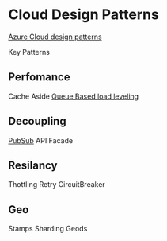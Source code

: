 # Cloud Design Patterns
[Azure Cloud design patterns](https://docs.microsoft.com/en-us/azure/architecture/patterns/)

Key Patterns
## Perfomance
Cache Aside
[Queue Based load leveling](https://docs.microsoft.com/en-us/azure/architecture/patterns/queue-based-load-leveling)

## Decoupling
[PubSub](https://docs.microsoft.com/en-us/azure/architecture/patterns/publisher-subscriber)
API Facade

## Resilancy
Thottling
Retry
CircuitBreaker

## Geo
Stamps
Sharding
Geods



